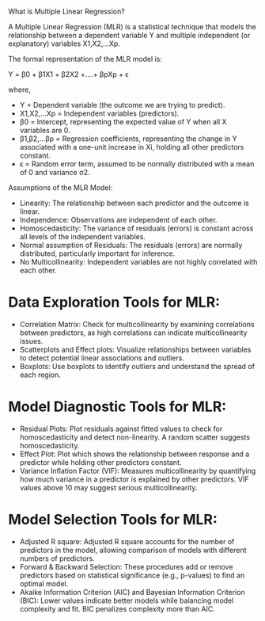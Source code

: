 What is Multiple Linear Regression?

A Multiple Linear Regression (MLR) is a statistical technique that models the relationship between a dependent variable Y and multiple independent (or explanatory) variables X1,X2,...Xp. 

The formal representation of the MLR model is:

Y = β0 + β1X1 + β2X2 +....+ βpXp + ϵ

where,
* Y = Dependent variable (the outcome we are trying to predict).
* X1,X2,...Xp = Independent variables (predictors).
* β0 = Intercept, representing the expected value of Y when all X variables are 0.
* β1,β2,...βp = Regression coefficients, representing the change in Y associated with a one-unit increase in Xi, holding all other predictors constant.
* ϵ = Random error term, assumed to be normally distributed with a mean of 0 and variance σ2.

Assumptions of the MLR Model:
* Linearity: The relationship between each predictor and the outcome is linear.
* Independence: Observations are independent of each other.
* Homoscedasticity: The variance of residuals (errors) is constant across all levels of the independent variables.
* Normal assumption of Residuals: The residuals (errors) are normally distributed, particularly important for inference.
* No Multicollinearity: Independent variables are not highly correlated with each other.


# Data Exploration Tools for MLR:
* Correlation Matrix: Check for multicollinearity by examining correlations between predictors, as high correlations can indicate multicollinearity issues.
* Scatterplots and Effect plots: Visualize relationships between variables to detect potential linear associations and outliers.
* Boxplots: Use boxplots to identify outliers and understand the spread of each region.

# Model Diagnostic Tools for MLR:
* Residual Plots: Plot residuals against fitted values to check for homoscedasticity and detect non-linearity. A random scatter suggests homoscedasticity.
* Effect Plot: Plot which shows the relationship between response and a predictor while holding other predictors constant.
* Variance Inflation Factor (VIF): Measures multicollinearity by quantifying how much variance in a predictor is explained by other predictors. VIF values above 10 may suggest serious multicollinearity.

# Model Selection Tools for MLR:
* Adjusted R square: Adjusted R square accounts for the number of predictors in the model, allowing comparison of models with different numbers of predictors.
* Forward & Backward Selection: These procedures add or remove predictors based on statistical significance (e.g., p-values) to find an optimal model.
* Akaike Information Criterion (AIC) and Bayesian Information Criterion (BIC): Lower values indicate better models while balancing model complexity and fit. BIC penalizes complexity more than AIC.
